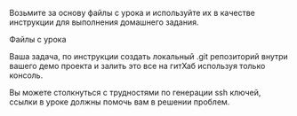 Возьмите за основу файлы с урока и используйте их в качестве инструкции для выполнения домашнего задания.

Файлы с урока

Ваша задача, по инструкции создать локальный .git репозиторий внутри вашего демо проекта и залить это все на гитХаб используя только консоль.

Вы можете столкнуться с трудностями по генерации ssh ключей, ссылки в уроке должны помочь вам в решении проблем.